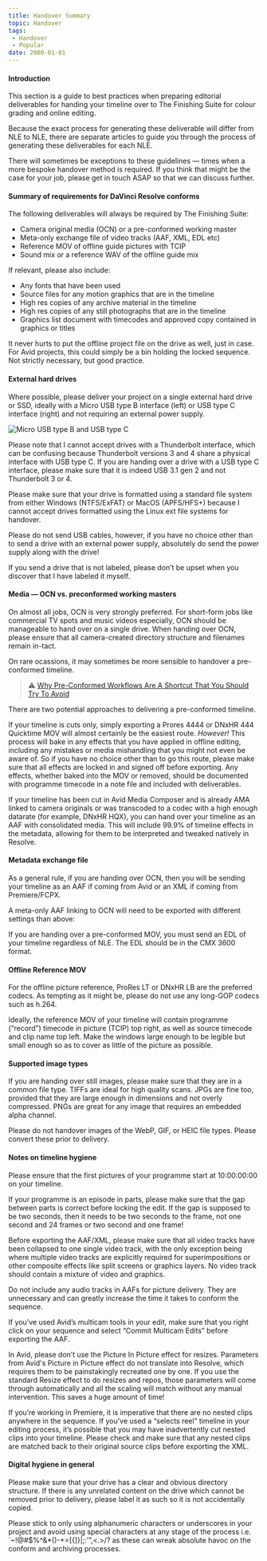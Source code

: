 ```yaml
---
title: Handover Summary
topic: Handover
tags:
 - Handover
 - Popular
date: 2000-01-01
---
```


#### Introduction

This section is a guide to best practices when preparing editorial deliverables for handing your timeline
over to The Finishing Suite for colour grading and online editing.

Because the exact process for generating these deliverable will differ from NLE to NLE, there are separate articles to guide you through the process of generating these deliverables for each NLE.

There will sometimes be exceptions to these guidelines — times when a more bespoke handover method is
required. If you think that might be the case for your job, please get in touch ASAP so that we can discuss further.

#### Summary of requirements for DaVinci Resolve conforms

The following deliverables will always be required by The Finishing Suite:

* Camera original media (OCN) or a pre-conformed working master
* Meta-only exchange file of video tracks (AAF, XML, EDL etc)
* Reference MOV of offline guide pictures with TCIP
* Sound mix or a reference WAV of the offline guide mix  

If relevant, please also include:

* Any fonts that have been used
* Source files for any motion graphics that are in the timeline
* High res copies of any archive material in the timeline
* High res copies of any still photographs that are in the timeline
* Graphics list document with timecodes and approved copy contained in graphics or titles  

It never hurts to put the offline project file on the drive as well, just in case. For Avid projects, this could
simply be a bin holding the locked sequence. Not strictly necessary, but good practice.

#### External hard drives

Where possible, please deliver your project on a single external hard drive or SSD, ideally with a Micro USB type B interface (left) or USB type C interface (right) and not requiring an external power supply.

![Micro USB type B and USB type C](/images/help/usb.png "Micro USB type B and USB type C")

Please note that I cannot accept drives with a Thunderbolt interface, which can be confusing because Thunderbolt versions 3 and 4 share a physical interface with USB type C. If you are handing over a drive with a USB type C interface, please make sure that it is indeed USB 3.1 gen 2 and not Thunderbolt 3 or 4.

Please make sure that your drive is formatted using a standard file system from either Windows (NTFS/ExFAT) or MacOS (APFS/HFS+) because I cannot accept drives formatted using the Linux ext file systems for handover.

Please do not send USB cables, however, if you have no choice other than to send a drive with an external power supply, absolutely do send the power supply along with the drive!

If you send a drive that is not labeled, please don’t be upset when you discover that I have labeled it myself.

#### Media — OCN vs. preconformed working masters

On almost all jobs, OCN is very strongly preferred. For short-form jobs like commercial TV spots and music videos especially, OCN should be manageable to hand over on a single drive. When handing over OCN, please ensure that all camera-created directory structure and filenames remain in-tact.

On rare ocassions, it may sometimes be more sensible to handover a pre-conformed timeline.

> ⚠️ [Why Pre-Conformed Workflows Are A Shortcut That You Should Try To Avoid](/help/articles/why-preconforms-bad.html)

There are two potential approaches to delivering a pre-conformed timeline.

If your timeline is cuts only, simply exporting a Prores 4444 or DNxHR 444 Quicktime MOV will almost certainly be the easiest route. *However!* This process will bake in any effects that you have applied in offline editing, including any mistakes or media mishandling that you might not even be aware of. So if you have no choice other than to go this route, please make sure that all effects are locked in and signed off before exporting. Any effects, whether baked into the MOV or removed, should be documented with programme timecode in a note file and included with deliverables.

If your timeline has been cut in Avid Media Composer and is already AMA linked to camera originals or was transcoded to a codec with a high enough datarate (for example, DNxHR HQX), you can hand over your timeline as an AAF with consolidated media. This will include 99.9% of timeline effects in the metadata, allowing for them to be interpreted and tweaked natively in Resolve.

#### Metadata exchange file

As a general rule, if you are handing over OCN, then you will be sending your timeline as an AAF if coming
from Avid or an XML if coming from Premiere/FCPX.

A meta-only AAF linking to OCN will need to be exported with different settings than above:

If you are handing over a pre-conformed MOV, you must send an EDL of your timeline regardless of NLE. The EDL should be in the CMX 3600 format.

#### Offline Reference MOV

For the offline picture reference, ProRes LT or DNxHR LB are the preferred codecs. As tempting as it might
be, please do not use any long-GOP codecs such as h.264.

Ideally, the reference MOV of your timeline will contain programme (“record”) timecode in picture (TCIP) top right, as well as source timecode and clip name top left. Make the windows large enough to be legible but
small enough so as to cover as little of the picture as possible.

#### Supported image types

If you are handing over still images, please make sure that they are in a common file type. TIFFs are ideal for high quality scans. JPGs are fine too, provided that they are large enough in dimensions and not overly compressed. PNGs are great for any image that requires an embedded alpha channel.

Please do not handover images of the WebP, GIF, or HEIC file types. Please convert these prior to delivery.

#### Notes on timeline hygiene

Please ensure that the first pictures of your programme start at 10:00:00:00 on your timeline.

If your programme is an episode in parts, please make sure that the gap between parts is correct before locking the edit. If the gap is supposed to be two seconds, then it needs to be two seconds to the frame, not one second and 24 frames or two second and one frame!

Before exporting the AAF/XML, please make sure that all video tracks have been collapsed to one single video track, with the only exception being where multiple video tracks are explicitly required for superimpositions or other composite effects like split screens or graphics layers. No video track should contain a mixture of video and graphics.

Do not include any audio tracks in AAFs for picture delivery. They are unnecessary and can greatly increase the time it takes to conform the sequence.

If you’ve used Avid’s multicam tools in your edit, make sure that you right click on your sequence and select “Commit Multicam Edits” before exporting the AAF.

In Avid, please don’t use the Picture In Picture effect for resizes. Parameters from Avid's Picture in Picture effect do not translate into Resolve, which requires them to be painstakingly recreated one by one. If you use the standard Resize effect to do resizes and repos, those parameters will come through automatically and all the scaling will match without any manual intervention. This saves a huge amount of time!

If you’re working in Premiere, it is imperative that there are no nested clips anywhere in the sequence. If you’ve used a “selects reel” timeline in your editing process, it’s possible that you may have inadvertently cut nested clips into your timeline. Please check and make sure that any nested clips are matched back to
their original source clips before exporting the XML.

#### Digital hygiene in general

Please make sure that your drive has a clear and obvious directory structure. If there is any unrelated
content on the drive which cannot be removed prior to delivery, please label it as such so it is not accidentally
copied.

Please stick to only using alphanumeric characters or underscores in your project and avoid using special characters at any stage of the process i.e. `~!@#$%^&*()-+=[{]}\|;:’”,<.>/? as these can wreak absolute havoc on the conform and archiving processes.
